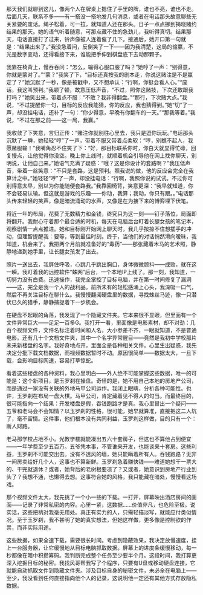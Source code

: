 那天我们就聊到这儿，像两个人在牌桌上摁住了手里的牌，谁也不亮，谁也不走。后面几天，联系不多——有一搭没一搭地发几句消息，或者在电话那头故意聊些无关紧要的废话。绳子松着，可一拉，就知道人还在那头。日子一点点挪到揭晓赌约结果的那天。她的语气听着随意，可那点藏不住的急劲儿，我听得真切。结果那天，电话直接打了过来，铃声像被人连着催了几下。接通后，她开口第一句就是：“结果出来了。”我没急着问，反倒笑了一下——因为我清楚，这局的输赢，不光是数字变动，还得看接下来，谁能把手伸到棋盘底下去动那颗子。

我靠在椅背上，慢吞吞问：“怎么，输得心服口服了吗？”她哼了一声：“别得意，你就是蒙对了。”“蒙？”我笑了下，“目标还真按我的剧本走，你说这赌注是不是赢定了？”她沉默了一秒，像是被戳中，又不想承认：“行啊，你挺会看人心。”“废话，我这叫预判。”我顿了顿，故意压低声音，“不过，照你这赌技，下次还敢跟我打吗？”她笑出来，带着点不服：“不敢？我非得翻盘。”“那行，下次赌大点。”我说，“不过提醒你一句，目标的反应我能猜，你的反应，我也猜得到。”她“切”了一声，却没挂电话，还补了一句：“你少得意，早晚有你翻车的一天。”“那我等着。”我说，“不过在那之前——这一局，我赢。”   

我收敛了下笑意，言归正传：“赌注你就别往心里去，我只是逗你玩玩。”电话那头沉默了一瞬，她轻轻“哼”了一声，带着不服又带着点柔软：“哼，别瞧不起人，我愿赌服输！”我嘴角忍不住笑了下：“好，那目标联系你时，你白天就显得忙碌，回复慢点，让他觉得你没空。晚上你上线时，就顺着机会引导他在网上找你聊天，别明说，让他自己来。”她语气充满了疑惑：“哦？这是你设计的套路啊？”我压低声音，带着一丝笑意：“不只是套路，这是预判。照我说的做，他的反应会完全在我算计之中。”她轻轻“哼”了一声，却没挂电话：“行啊，我照你说的试试。不过你可别得意太早，别以为你能随便套路我。”我靠回椅背，笑意更深：“我早就知道，你不会轻易认输。但这就是游戏的乐趣——你动，我算；我动，你只有跟。。”电话那头传来轻轻的笑声，像是暗流涌动的水声，又像是在为接下来的博弈埋下伏笔。

将近一年的布局，花费了无数精力和金钱，终究只为这一刻——钉子落位，局面即将翻开。我耐心守着那个最合适的时机，每天在电脑后台盯着长腿女孩的笔记本，观察剧情一点点推进。她和目标刚开始网上聊天时，我几乎按捺不住想插手的冲动，但理智提醒我：要等，等到最佳时刻。终于，当他们的对话悄然滑向暧昧，我知道，机会来了。我把两个月前就准备好的“毒药”——那张藏着木马的艺术照，静静地递到她手里，让长腿女孩发了出去。

照片一送出去，我屏住呼吸，心跳几乎跳出胸口，身体微微颤抖——成败，就在这一瞬。我盯着我的远控软件“蛛网”后台，一个本地IP上线了。那一刻，我知道，一切努力没有白费。迅速操作，我完全掌控了目标电脑，并在第一时间修复了漏洞——这，完全是我一个人的战利品。前所未有的轻松感涌上心头，我深吸一口气，然后不再关注目标在聊什么。我慢慢翻阅硬盘里的数据，寻找蛛丝马迹，像一只潜伏已久的猎手，静静捕捉着下一步机会。

在硬盘不起眼的角落，我发现了一个隐藏文件夹。它本来很不显眼，但里面有一个文件异常巨大——足足一百多G。我打开一看，里面像是电影素材，却不对劲：几百个视频文件，文件名标注着时间和人名，大小参差不齐，一眼就知道，不是普通电影。还有几十个文档文件夹，其中一个名字异常醒目——竟然是我初中学校那片未来新楼盘的名字。我好奇地点开，里面全是各种相关文件。心里生出疑惑，我先决定分批下载文档数据，而视频数据暂时不动。原因很简单——数据太大，一旦下载，会影响目标网速，容易打草惊蛇。

看着这些楼盘的各种资料，我心里明白——外人绝不可能掌握这些数据，唯一的可能是：这个新项目，是玉罗刹在操盘。奇怪的是，她不用自己本地的房地产公司，而是通过一家没有关联的外地马甲公司运作。我闭上眼睛，分析各种可能性。也许，玉罗刹在布局一盘大棋。马甲公司，肯定藏着见不得人的勾当。而最终目的，很可能指向一个结果：开发楼盘是假，吞钱跑路才是真。我心里冒出一个疑问——五爷和老马会不会知情？以玉罗刹的性格，很可能，她早就算准，直接把这二人坑了，毫不留情。这件事，他们根本没有共同利益，玉罗刹这样做，目的只有一个：断人财路。

老马那学校占地不小。光教学楼就能凑出五六十套房子，但这也不算他占到便宜——一年学费至少五百万。五爷凭本事，不管谁来开发，也能谈来十套房。这些利益，玉罗刹不可能交出去。没有不透风的墙，她只能瞒着所有人。吞钱跑路？无非一间房卖给好几个人，这事也不算新鲜。玉罗刹急着赚快钱——难道她想干一票大的、干完就退休？或者，她背后的老树根要凉了？又或者，她意识到房地产行业到头了？我想不通，也懒得去想。这事符合她的风格，我只能藏在暗处，慢慢看这场戏。

那个视频文件太大，我先挑了一个小一些的下载。一打开，屏幕映出酒店房间的画面——记录了非常私密的内容。心里一紧，这数据……价值非凡，也危险至极。说实话，这些把柄对我毫无用处。真正有实力的人，只需轻描淡写，就能应付类似情况。至于玉罗刹，我不甚明了她的真实想法，但她这样做，更多像是控制欲的作祟，而非实际用途。

这些数据，如果全速下载，需要很长时间。考虑到隐蔽效果，我决定放慢速度，挂上一台服务器，让它缓慢地从目标电脑抓取数据。屏幕上的进度条缓慢移动，每一秒都像在暗中积攒筹码。我判断完成整个任务至少要半个月。这段时间，我打算更深入挖掘目标的秘密。我找风哥帮我写了个程序，只要有U盘或移动硬盘连接，它就能自动抓取文件到隐藏文件夹。涉及目标自身的秘密文件，未必全在电脑上——至少，我没看到任何直接指向他个人的记录，这说明他一定还有其他方式存放隐私数据。